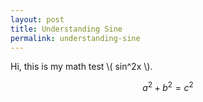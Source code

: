 ```yaml
---
layout: post
title: Understanding Sine
permalink: understanding-sine
---
```


Hi, this is my math test \\( sin^2x \\).

$$a^2 + b^2=c^2$$